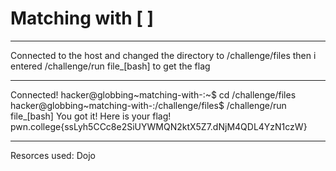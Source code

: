 # Matching with [ ]
***
Connected to the host and changed the directory to /challenge/files then i entered /challenge/run file_[bash] to get the flag
***
Connected!
hacker@globbing~matching-with-:~$ cd /challenge/files
hacker@globbing~matching-with-:/challenge/files$ /challenge/run file_[bash]
You got it! Here is your flag!
pwn.college{ssLyh5CCc8e2SiUYWMQN2ktX5Z7.dNjM4QDL4YzN1czW}
***
Resorces used:
Dojo
